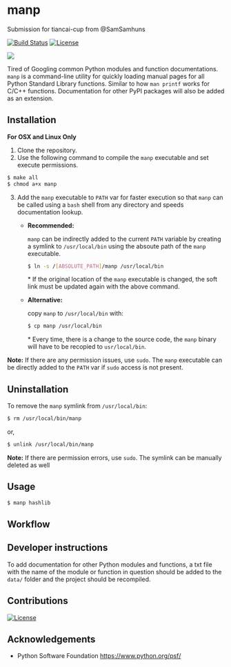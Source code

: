 # manp

Submission for tiancai-cup from @SamSamhuns

[![Build Status](https://travis-ci.com/SamSamhuns/manp.svg?token=Z5sqtVdygQce8gKWkdrq&branch=master)](https://travis-ci.com/SamSamhuns/manp)
[![License](https://img.shields.io/badge/License-Apache%202.0-blue.svg)](https://opensource.org/licenses/Apache-2.0)

<img src='img/manp_demo_high.gif'>

Tired of Googling common Python modules and function documentations. `manp` is a command-line utility for quickly loading manual pages for all Python Standard Library functions. Similar to how `man printf` works for C/C++ functions. Documentation for other PyPI packages will also be added as an extension.

## Installation

**For OSX and Linux Only**

1.  Clone the repository.
2.  Use the following command to compile the `manp` executable and set execute permissions.

```bash
$ make all
$ chmod a+x manp
```

3.  Add the `manp` executable to `PATH` var for faster execution so that `manp` can be called using a `bash` shell from any directory and speeds documentation lookup.

    -   **Recommended:**

        `manp` can be indirectly added to the current `PATH` variable by creating a symlink to `/usr/local/bin` using the absoute path of the `manp` executable.

        ```bash
        $ ln -s /[ABSOLUTE_PATH]/manp /usr/local/bin
        ```

        \* If the original location of the `manp` executable is changed, the soft link must be updated again with the above command.

    -   **Alternative:**

        copy `manp` to `/usr/local/bin` with:

        ```bash
        $ cp manp /usr/local/bin
        ```

        \* Every time, there is a change to the source code, the `manp` binary will have to be recopied to `usr/local/bin`.

**Note:** If there are any permission issues, use `sudo`. The `manp` executable can be directly added to the `PATH` var if `sudo` access is not present.

## Uninstallation

 To remove the `manp` symlink from `/usr/local/bin`:

```bash
$ rm /usr/local/bin/manp
```

or,

```bash
$ unlink /usr/local/bin/manp
```

**Note:** If there are permission errors, use `sudo`. The symlink can be manually deleted as well

## Usage

```bash
$ manp hashlib
```

## Workflow



## Developer instructions

To add documentation for other Python modules and functions, a txt file with the name of the module or function in question should be added to the `data/` folder and the project should be recompiled.

## Contributions

[![License](https://img.shields.io/badge/contributions-welcome-brightgreen.svg?style=flat.svg)](https://github.com/SamSamhuns/manp/pulls)

## Acknowledgements

-   Python Software Foundation <https://www.python.org/psf/>
